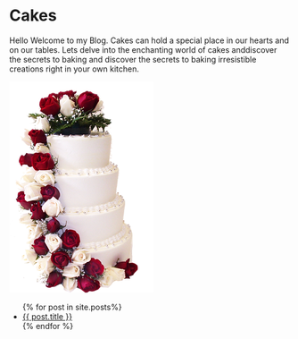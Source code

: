 # Cakes

Hello Welcome to my Blog. Cakes can hold a special place in our hearts and on our tables. Lets delve into the enchanting world of cakes anddiscover the secrets to baking and discover the secrets to baking irresistible creations right in your own kitchen.

![picture of cakes](/assets/cakewithrose.webp)

<ul>
    {% for post in site.posts%}
    <li>
        <a href="/blog/{{ post.url }}">{{ post.title }}</a>
    </li>
     {% endfor %}
<ul>
